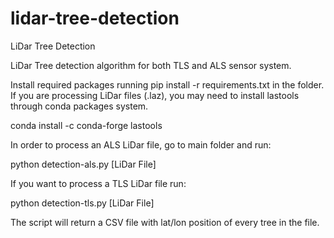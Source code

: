 # lidar-tree-detection
LiDar Tree Detection 

LiDar Tree detection algorithm for both TLS and ALS sensor system.

Install required packages running pip install -r requirements.txt in the folder.
If you are processing LiDar files (.laz), you may need to install lastools through conda packages system.

conda install -c conda-forge lastools

In order to process an ALS LiDar file, go to main folder and run:

python detection-als.py [LiDar File]

If you want to process a TLS LiDar file run:

python detection-tls.py [LiDar File]

The script will return a CSV file with lat/lon position of every tree in the file.
